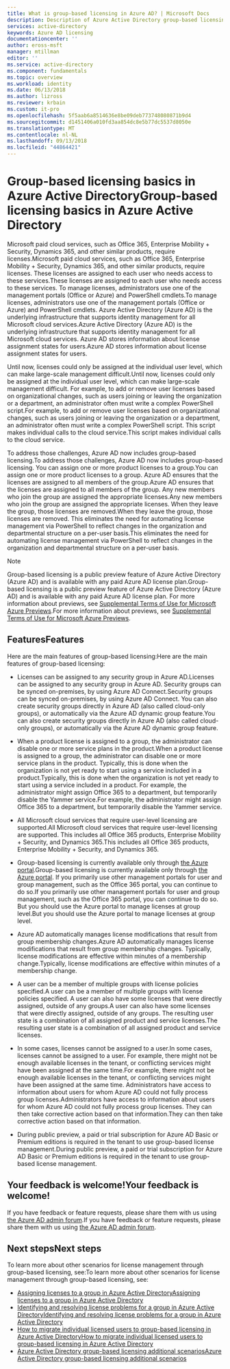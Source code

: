 ```yaml
---
title: What is group-based licensing in Azure AD? | Microsoft Docs
description: Description of Azure Active Directory group-based licensing, how it works and best practices
services: active-directory
keywords: Azure AD licensing
documentationcenter: ''
author: eross-msft
manager: mtillman
editor: ''
ms.service: active-directory
ms.component: fundamentals
ms.topic: overview
ms.workload: identity
ms.date: 06/13/2018
ms.author: lizross
ms.reviewer: krbain
ms.custom: it-pro
ms.openlocfilehash: 5f5aab6a8514636e8be09deb773748080871b9d4
ms.sourcegitcommit: d1451406a010fd3aa854dc8e5b77dc5537d8050e
ms.translationtype: MT
ms.contentlocale: nl-NL
ms.lasthandoff: 09/13/2018
ms.locfileid: "44864421"
---
```

# <a name="group-based-licensing-basics-in-azure-active-directory"></a><span data-ttu-id="96f28-105">Group-based licensing basics in Azure Active Directory</span><span class="sxs-lookup"><span data-stu-id="96f28-105">Group-based licensing basics in Azure Active Directory</span></span>

<span data-ttu-id="96f28-106">Microsoft paid cloud services, such as Office 365, Enterprise Mobility + Security, Dynamics 365, and other similar products, require licenses.</span><span class="sxs-lookup"><span data-stu-id="96f28-106">Microsoft paid cloud services, such as Office 365, Enterprise Mobility + Security, Dynamics 365, and other similar products, require licenses.</span></span> <span data-ttu-id="96f28-107">These licenses are assigned to each user who needs access to these services.</span><span class="sxs-lookup"><span data-stu-id="96f28-107">These licenses are assigned to each user who needs access to these services.</span></span> <span data-ttu-id="96f28-108">To manage licenses, administrators use one of the management portals (Office or Azure) and PowerShell cmdlets.</span><span class="sxs-lookup"><span data-stu-id="96f28-108">To manage licenses, administrators use one of the management portals (Office or Azure) and PowerShell cmdlets.</span></span> <span data-ttu-id="96f28-109">Azure Active Directory (Azure AD) is the underlying infrastructure that supports identity management for all Microsoft cloud services.</span><span class="sxs-lookup"><span data-stu-id="96f28-109">Azure Active Directory (Azure AD) is the underlying infrastructure that supports identity management for all Microsoft cloud services.</span></span> <span data-ttu-id="96f28-110">Azure AD stores information about license assignment states for users.</span><span class="sxs-lookup"><span data-stu-id="96f28-110">Azure AD stores information about license assignment states for users.</span></span>

<span data-ttu-id="96f28-111">Until now, licenses could only be assigned at the individual user level, which can make large-scale management difficult.</span><span class="sxs-lookup"><span data-stu-id="96f28-111">Until now, licenses could only be assigned at the individual user level, which can make large-scale management difficult.</span></span> <span data-ttu-id="96f28-112">For example, to add or remove user licenses based on organizational changes, such as users joining or leaving the organization or a department, an administrator often must write a complex PowerShell script.</span><span class="sxs-lookup"><span data-stu-id="96f28-112">For example, to add or remove user licenses based on organizational changes, such as users joining or leaving the organization or a department, an administrator often must write a complex PowerShell script.</span></span> <span data-ttu-id="96f28-113">This script makes individual calls to the cloud service.</span><span class="sxs-lookup"><span data-stu-id="96f28-113">This script makes individual calls to the cloud service.</span></span>

<span data-ttu-id="96f28-114">To address those challenges, Azure AD now includes group-based licensing.</span><span class="sxs-lookup"><span data-stu-id="96f28-114">To address those challenges, Azure AD now includes group-based licensing.</span></span> <span data-ttu-id="96f28-115">You can assign one or more product licenses to a group.</span><span class="sxs-lookup"><span data-stu-id="96f28-115">You can assign one or more product licenses to a group.</span></span> <span data-ttu-id="96f28-116">Azure AD ensures that the licenses are assigned to all members of the group.</span><span class="sxs-lookup"><span data-stu-id="96f28-116">Azure AD ensures that the licenses are assigned to all members of the group.</span></span> <span data-ttu-id="96f28-117">Any new members who join the group are assigned the appropriate licenses.</span><span class="sxs-lookup"><span data-stu-id="96f28-117">Any new members who join the group are assigned the appropriate licenses.</span></span> <span data-ttu-id="96f28-118">When they leave the group, those licenses are removed.</span><span class="sxs-lookup"><span data-stu-id="96f28-118">When they leave the group, those licenses are removed.</span></span> <span data-ttu-id="96f28-119">This eliminates the need for automating license management via PowerShell to reflect changes in the organization and departmental structure on a per-user basis.</span><span class="sxs-lookup"><span data-stu-id="96f28-119">This eliminates the need for automating license management via PowerShell to reflect changes in the organization and departmental structure on a per-user basis.</span></span>

>[!Note]
><span data-ttu-id="96f28-120">Group-based licensing is a public preview feature of Azure Active Directory (Azure AD) and is available with any paid Azure AD license plan.</span><span class="sxs-lookup"><span data-stu-id="96f28-120">Group-based licensing is a public preview feature of Azure Active Directory (Azure AD) and is available with any paid Azure AD license plan.</span></span> <span data-ttu-id="96f28-121">For more information about previews, see [Supplemental Terms of Use for Microsoft Azure Previews](https://azure.microsoft.com/support/legal/preview-supplemental-terms/).</span><span class="sxs-lookup"><span data-stu-id="96f28-121">For more information about previews, see [Supplemental Terms of Use for Microsoft Azure Previews](https://azure.microsoft.com/support/legal/preview-supplemental-terms/).</span></span>

## <a name="features"></a><span data-ttu-id="96f28-122">Features</span><span class="sxs-lookup"><span data-stu-id="96f28-122">Features</span></span>

<span data-ttu-id="96f28-123">Here are the main features of group-based licensing:</span><span class="sxs-lookup"><span data-stu-id="96f28-123">Here are the main features of group-based licensing:</span></span>

- <span data-ttu-id="96f28-124">Licenses can be assigned to any security group in Azure AD.</span><span class="sxs-lookup"><span data-stu-id="96f28-124">Licenses can be assigned to any security group in Azure AD.</span></span> <span data-ttu-id="96f28-125">Security groups can be synced on-premises, by using Azure AD Connect.</span><span class="sxs-lookup"><span data-stu-id="96f28-125">Security groups can be synced on-premises, by using Azure AD Connect.</span></span> <span data-ttu-id="96f28-126">You can also create security groups directly in Azure AD (also called cloud-only groups), or automatically via the Azure AD dynamic group feature.</span><span class="sxs-lookup"><span data-stu-id="96f28-126">You can also create security groups directly in Azure AD (also called cloud-only groups), or automatically via the Azure AD dynamic group feature.</span></span>

- <span data-ttu-id="96f28-127">When a product license is assigned to a group, the administrator can disable one or more service plans in the product.</span><span class="sxs-lookup"><span data-stu-id="96f28-127">When a product license is assigned to a group, the administrator can disable one or more service plans in the product.</span></span> <span data-ttu-id="96f28-128">Typically, this is done when the organization is not yet ready to start using a service included in a product.</span><span class="sxs-lookup"><span data-stu-id="96f28-128">Typically, this is done when the organization is not yet ready to start using a service included in a product.</span></span> <span data-ttu-id="96f28-129">For example, the administrator might assign Office 365 to a department, but temporarily disable the Yammer service.</span><span class="sxs-lookup"><span data-stu-id="96f28-129">For example, the administrator might assign Office 365 to a department, but temporarily disable the Yammer service.</span></span>

- <span data-ttu-id="96f28-130">All Microsoft cloud services that require user-level licensing are supported.</span><span class="sxs-lookup"><span data-stu-id="96f28-130">All Microsoft cloud services that require user-level licensing are supported.</span></span> <span data-ttu-id="96f28-131">This includes all Office 365 products, Enterprise Mobility + Security, and Dynamics 365.</span><span class="sxs-lookup"><span data-stu-id="96f28-131">This includes all Office 365 products, Enterprise Mobility + Security, and Dynamics 365.</span></span>

- <span data-ttu-id="96f28-132">Group-based licensing is currently available only through [the Azure portal](https://portal.azure.com).</span><span class="sxs-lookup"><span data-stu-id="96f28-132">Group-based licensing is currently available only through [the Azure portal](https://portal.azure.com).</span></span> <span data-ttu-id="96f28-133">If you primarily use other management portals for user and group management, such as the Office 365 portal, you can continue to do so.</span><span class="sxs-lookup"><span data-stu-id="96f28-133">If you primarily use other management portals for user and group management, such as the Office 365 portal, you can continue to do so.</span></span> <span data-ttu-id="96f28-134">But you should use the Azure portal to manage licenses at group level.</span><span class="sxs-lookup"><span data-stu-id="96f28-134">But you should use the Azure portal to manage licenses at group level.</span></span>

- <span data-ttu-id="96f28-135">Azure AD automatically manages license modifications that result from group membership changes.</span><span class="sxs-lookup"><span data-stu-id="96f28-135">Azure AD automatically manages license modifications that result from group membership changes.</span></span> <span data-ttu-id="96f28-136">Typically, license modifications are effective within minutes of a membership change.</span><span class="sxs-lookup"><span data-stu-id="96f28-136">Typically, license modifications are effective within minutes of a membership change.</span></span>

- <span data-ttu-id="96f28-137">A user can be a member of multiple groups with license policies specified.</span><span class="sxs-lookup"><span data-stu-id="96f28-137">A user can be a member of multiple groups with license policies specified.</span></span> <span data-ttu-id="96f28-138">A user can also have some licenses that were directly assigned, outside of any groups.</span><span class="sxs-lookup"><span data-stu-id="96f28-138">A user can also have some licenses that were directly assigned, outside of any groups.</span></span> <span data-ttu-id="96f28-139">The resulting user state is a combination of all assigned product and service licenses.</span><span class="sxs-lookup"><span data-stu-id="96f28-139">The resulting user state is a combination of all assigned product and service licenses.</span></span>

- <span data-ttu-id="96f28-140">In some cases, licenses cannot be assigned to a user.</span><span class="sxs-lookup"><span data-stu-id="96f28-140">In some cases, licenses cannot be assigned to a user.</span></span> <span data-ttu-id="96f28-141">For example, there might not be enough available licenses in the tenant, or conflicting services might have been assigned at the same time.</span><span class="sxs-lookup"><span data-stu-id="96f28-141">For example, there might not be enough available licenses in the tenant, or conflicting services might have been assigned at the same time.</span></span> <span data-ttu-id="96f28-142">Administrators have access to information about users for whom Azure AD could not fully process group licenses.</span><span class="sxs-lookup"><span data-stu-id="96f28-142">Administrators have access to information about users for whom Azure AD could not fully process group licenses.</span></span> <span data-ttu-id="96f28-143">They can then take corrective action based on that information.</span><span class="sxs-lookup"><span data-stu-id="96f28-143">They can then take corrective action based on that information.</span></span>

- <span data-ttu-id="96f28-144">During public preview, a paid or trial subscription for Azure AD Basic or Premium editions is required in the tenant to use group-based license management.</span><span class="sxs-lookup"><span data-stu-id="96f28-144">During public preview, a paid or trial subscription for Azure AD Basic or Premium editions is required in the tenant to use group-based license management.</span></span>

## <a name="your-feedback-is-welcome"></a><span data-ttu-id="96f28-145">Your feedback is welcome!</span><span class="sxs-lookup"><span data-stu-id="96f28-145">Your feedback is welcome!</span></span>

<span data-ttu-id="96f28-146">If you have feedback or feature requests, please share them with us using [the Azure AD admin forum](https://feedback.azure.com/forums/169401-azure-active-directory?category_id=162510).</span><span class="sxs-lookup"><span data-stu-id="96f28-146">If you have feedback or feature requests, please share them with us using [the Azure AD admin forum](https://feedback.azure.com/forums/169401-azure-active-directory?category_id=162510).</span></span>

## <a name="next-steps"></a><span data-ttu-id="96f28-147">Next steps</span><span class="sxs-lookup"><span data-stu-id="96f28-147">Next steps</span></span>

<span data-ttu-id="96f28-148">To learn more about other scenarios for license management through group-based licensing, see:</span><span class="sxs-lookup"><span data-stu-id="96f28-148">To learn more about other scenarios for license management through group-based licensing, see:</span></span>

* [<span data-ttu-id="96f28-149">Assigning licenses to a group in Azure Active Directory</span><span class="sxs-lookup"><span data-stu-id="96f28-149">Assigning licenses to a group in Azure Active Directory</span></span>](../users-groups-roles/licensing-groups-assign.md)
* [<span data-ttu-id="96f28-150">Identifying and resolving license problems for a group in Azure Active Directory</span><span class="sxs-lookup"><span data-stu-id="96f28-150">Identifying and resolving license problems for a group in Azure Active Directory</span></span>](../users-groups-roles/licensing-groups-resolve-problems.md)
* [<span data-ttu-id="96f28-151">How to migrate individual licensed users to group-based licensing in Azure Active Directory</span><span class="sxs-lookup"><span data-stu-id="96f28-151">How to migrate individual licensed users to group-based licensing in Azure Active Directory</span></span>](../users-groups-roles/licensing-groups-migrate-users.md)
* [<span data-ttu-id="96f28-152">Azure Active Directory group-based licensing additional scenarios</span><span class="sxs-lookup"><span data-stu-id="96f28-152">Azure Active Directory group-based licensing additional scenarios</span></span>](../users-groups-roles/licensing-group-advanced.md)
